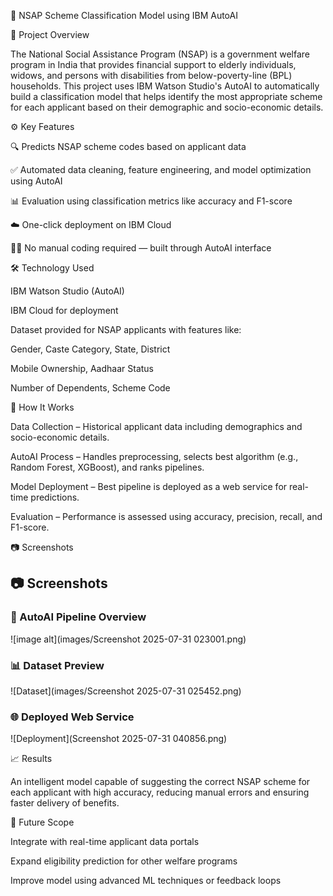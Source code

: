 🧠 NSAP Scheme Classification Model using IBM AutoAI

📌 Project Overview

The National Social Assistance Program (NSAP) is a government welfare program in India that provides financial support to elderly individuals, widows, and persons with disabilities from below-poverty-line (BPL) households. This project uses IBM Watson Studio's AutoAI to automatically build a classification model that helps identify the most appropriate scheme for each applicant based on their demographic and socio-economic details.


⚙️ Key Features

🔍 Predicts NSAP scheme codes based on applicant data

✅ Automated data cleaning, feature engineering, and model optimization using AutoAI

📊 Evaluation using classification metrics like accuracy and F1-score

☁️ One-click deployment on IBM Cloud

👨‍💻 No manual coding required — built through AutoAI interface


🛠️ Technology Used

IBM Watson Studio (AutoAI)

IBM Cloud for deployment

Dataset provided for NSAP applicants with features like:

Gender, Caste Category, State, District

Mobile Ownership, Aadhaar Status

Number of Dependents, Scheme Code


🚀 How It Works

Data Collection – Historical applicant data including demographics and socio-economic details.

AutoAI Process – Handles preprocessing, selects best algorithm (e.g., Random Forest, XGBoost), and ranks pipelines.

Model Deployment – Best pipeline is deployed as a web service for real-time predictions.

Evaluation – Performance is assessed using accuracy, precision, recall, and F1-score.


📷 Screenshots

## 📷 Screenshots

### 🔧 AutoAI Pipeline Overview
![image alt](images/Screenshot 2025-07-31 023001.png)

### 📊 Dataset Preview
![Dataset](images/Screenshot 2025-07-31 025452.png)

### 🌐 Deployed Web Service
![Deployment](Screenshot 2025-07-31 040856.png)



📈 Results

An intelligent model capable of suggesting the correct NSAP scheme for each applicant with high accuracy, reducing manual errors and ensuring faster delivery of benefits.


🔮 Future Scope

Integrate with real-time applicant data portals

Expand eligibility prediction for other welfare programs

Improve model using advanced ML techniques or feedback loops
